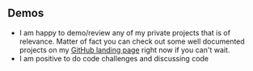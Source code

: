 ## Demos

- I am happy to demo/review any of my private projects that is of relevance. Matter of fact you can check out some well documented projects on my [GitHub landing page](https://github.com/RobinAxelsson) right now if you can't wait.
- I am positive to do code challenges and discussing code
